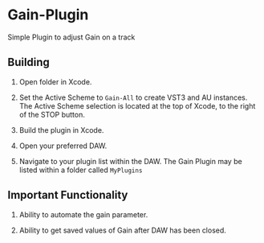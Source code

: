 # Gain-Plugin

Simple Plugin to adjust Gain on a track

## Building

1. Open folder in Xcode.

2. Set the Active Scheme to `Gain-All` to create VST3 and AU instances. The Active Scheme selection is located at the top of Xcode, to the right of the STOP button.

3. Build the plugin in Xcode.

4. Open your preferred DAW.

5. Navigate to your plugin list within the DAW. The Gain Plugin may be listed within a folder called `MyPlugins`
  
## Important Functionality

1. Ability to automate the gain parameter.

2. Ability to get saved values of Gain after DAW has been closed.
